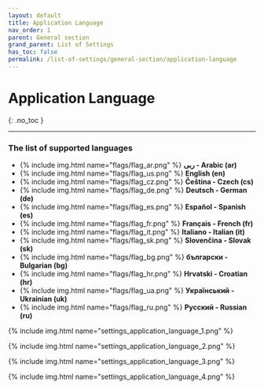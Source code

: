 ```yaml
---
layout: default
title: Application Language
nav_order: 1
parent: General section
grand_parent: List of Settings
has_toc: false
permalink: /list-of-settings/general-section/application-language
---
```


# Application Language
{: .no_toc }

---

### The list of supported languages
- {% include img.html name="flags/flag_ar.png" %} **ربى - Arabic (ar)**
- {% include img.html name="flags/flag_us.png" %} **English (en)** 
- {% include img.html name="flags/flag_cz.png" %} **Čeština - Czech (cs)**
- {% include img.html name="flags/flag_de.png" %} **Deutsch - German (de)**
- {% include img.html name="flags/flag_es.png" %} **Español - Spanish (es)**
- {% include img.html name="flags/flag_fr.png" %} **Français - French (fr)**
- {% include img.html name="flags/flag_it.png" %} **Italiano - Italian (it)**
- {% include img.html name="flags/flag_sk.png" %} **Slovenčina - Slovak (sk)**
- {% include img.html name="flags/flag_bg.png" %} **български - Bulgarian (bg)**
- {% include img.html name="flags/flag_hr.png" %} **Hrvatski - Croatian (hr)**
- {% include img.html name="flags/flag_ua.png" %} **Український - Ukrainian (uk)**
- {% include img.html name="flags/flag_ru.png" %} **Русский - Russian (ru)**

{% include img.html name="settings_application_language_1.png" %}

{% include img.html name="settings_application_language_2.png" %}

{% include img.html name="settings_application_language_3.png" %}

{% include img.html name="settings_application_language_4.png" %}
